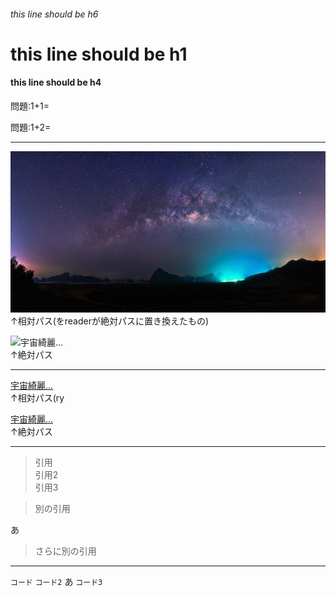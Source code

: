 ###### this line should be h6

# this line should be h1

#### this line should be h4

問題:1+1= <!-- hole 2だよ！ -->


問題:1+2= <!--lc	-->

----

![宇宙綺麗...](pixta_21892507_S.jpg)  
↑相対パス(をreaderが絶対パスに置き換えたもの)  

![宇宙綺麗...](https://mamasup.me/wp-content/uploads/2016/07/pixta_21892507_S.jpg)  
↑絶対パス

----

[宇宙綺麗...](pixta_21892507_S.jpg)  
↑相対パス(ry  

[宇宙綺麗...](https://mamasup.me/wp-content/uploads/2016/07/pixta_21892507_S.jpg)  
↑絶対パス

----

> 引用  
> 引用2  
> 引用3
 
 
 
> 別の引用

あ  

> さらに別の引用

----

`コード` `コード2` あ `コード3`